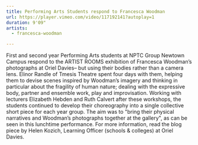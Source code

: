 ```yaml
---
title: Performing Arts Students respond to Francesca Woodman
url: https://player.vimeo.com/video/117192141?autoplay=1
duration: 9'09"
artists:
  - francesca-woodman

---
```


First and second year Performing Arts students at NPTC Group Newtown Campus respond to the ARTIST ROOMS exhibition of Francesca Woodman’s photographs at Oriel Davies– but using their bodies rather than a camera lens. Elinor Randle of Tmesis Theatre spent four days with them, helping them to devise scenes inspired by Woodman’s imagery and thinking in particular about the fragility of human nature; dealing with the expressive body, partner and ensemble work, play and improvisation. Working with lecturers Elizabeth Hebden and Ruth Calvert after these workshops, the students continued to develop their choreography into a single collective short piece for each year group. The aim was to "bring their physical narratives and Woodman’s photographs together at the gallery", as can be seen in this lunchtime performance. For more information, read the blog piece by Helen Kozich, Learning Officer (schools & colleges) at Oriel Davies. 